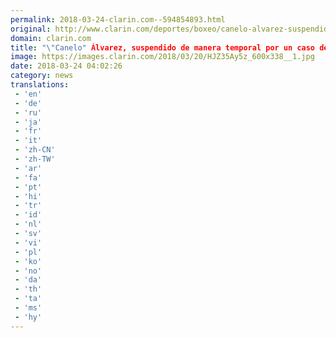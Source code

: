 ```yaml
---
permalink: 2018-03-24-clarin.com--594854893.html
original: http://www.clarin.com/deportes/boxeo/canelo-alvarez-suspendido-manera-temporal-caso-doping_0_HyoCDH7cz.html
domain: clarin.com
title: "\"Canelo" Álvarez, suspendido de manera temporal por un caso de doping positivo"
image: https://images.clarin.com/2018/03/20/HJZ35Ay5z_600x338__1.jpg
date: 2018-03-24 04:02:26
category: news
translations: 
 - 'en'
 - 'de'
 - 'ru'
 - 'ja'
 - 'fr'
 - 'it'
 - 'zh-CN'
 - 'zh-TW'
 - 'ar'
 - 'fa'
 - 'pt'
 - 'hi'
 - 'tr'
 - 'id'
 - 'nl'
 - 'sv'
 - 'vi'
 - 'pl'
 - 'ko'
 - 'no'
 - 'da'
 - 'th'
 - 'ta'
 - 'ms'
 - 'hy'
---
```


